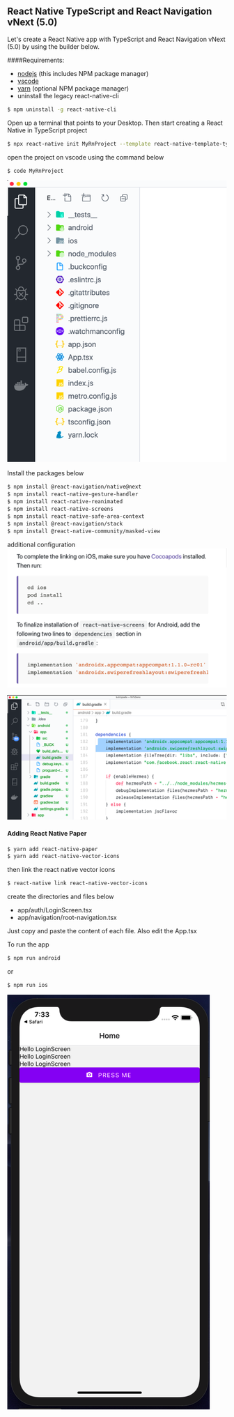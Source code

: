 ## React Native TypeScript and React Navigation vNext (5.0)

Let's create a React Native app with TypeScript and React Navigation vNext (5.0) by using the builder below.

####Requirements:
- [nodejs](https://nodejs.org/en/) (this includes NPM package manager)
- [vscode](https://code.visualstudio.com/)
- [yarn](https://yarnpkg.com/lang/en/) (optional NPM package manager)
- uninstall the legacy react-native-cli

```sh
$ npm uninstall -g react-native-cli
```
Open up a terminal that points to your Desktop.
Then start creating a React Native in TypeScript project
```sh
$ npx react-native init MyRnProject --template react-native-template-typescript@latest
```

open the project on vscode using the command below
```sh
$ code MyRnProject
```
![app](./assets/vscode.png)

Install the packages below
```sh
$ npm install @react-navigation/native@next
$ npm install react-native-gesture-handler
$ npm install react-native-reanimated
$ npm install react-native-screens
$ npm install react-native-safe-area-context
$ npm install @react-navigation/stack
$ npm install @react-native-community/masked-view
```
additional configuration
![app](./assets/ios-and-android-config.png)

![app](./assets/android.png)

#### Adding React Native Paper
```sh
$ yarn add react-native-paper
$ yarn add react-native-vector-icons
```
then link the react native vector icons
```sh
$ react-native link react-native-vector-icons
```

create the directories and files below
- app/auth/LoginScreen.tsx
- app/navigation/root-navigation.tsx 

Just copy and paste the content of each file. Also edit the App.tsx

To run the app
```sh
$ npm run android
```
or
```sh
$ npm run ios
```

![app](./assets/react-native-paper.png)
